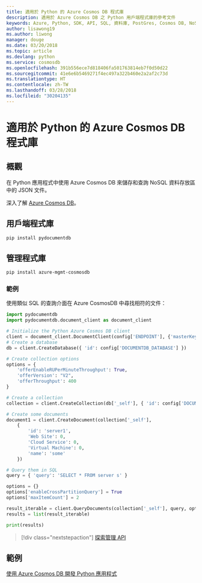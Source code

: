 ```yaml
---
title: 適用於 Python 的 Azure Cosmos DB 程式庫
description: 適用於 Azure Cosmos DB 之 Python 用戶端程式庫的參考文件
keywords: Azure, Python, SDK, API, SQL, 資料庫, PostGres, Cosmos DB, NoSQL
author: lisawong19
ms.author: liwong
manager: douge
ms.date: 03/20/2018
ms.topic: article
ms.devlang: python
ms.service: cosmosdb
ms.openlocfilehash: 391b556ece7d818406fa501763814eb7f0d50d22
ms.sourcegitcommit: 41e6e6b5469271f4ec497a322b460e2a2af2c73d
ms.translationtype: HT
ms.contentlocale: zh-TW
ms.lasthandoff: 03/28/2018
ms.locfileid: "30204135"
---
```

# <a name="azure-cosmos-db-libraries-for-python"></a>適用於 Python 的 Azure Cosmos DB 程式庫

## <a name="overview"></a>概觀

在 Python 應用程式中使用 Azure Cosmos DB 來儲存和查詢 NoSQL 資料存放區中的 JSON 文件。

深入了解 [Azure Cosmos DB](https://docs.microsoft.com/azure/cosmos-db/introduction)。

## <a name="client-library"></a>用戶端程式庫
 ```bash
pip install pydocumentdb
 ```

## <a name="management-library"></a>管理程式庫
```bash
pip install azure-mgmt-cosmosdb
```

### <a name="example"></a>範例

使用類似 SQL 的查詢介面在 Azure CosmosDB 中尋找相符的文件：

```python
import pydocumentdb
import pydocumentdb.document_client as document_client

# Initialize the Python Azure Cosmos DB client
client = document_client.DocumentClient(config['ENDPOINT'], {'masterKey': config['MASTERKEY']})
# Create a database
db = client.CreateDatabase({ 'id': config['DOCUMENTDB_DATABASE'] })

# Create collection options
options = {
    'offerEnableRUPerMinuteThroughput': True,
    'offerVersion': "V2",
    'offerThroughput': 400
}

# Create a collection
collection = client.CreateCollection(db['_self'], { 'id': config['DOCUMENTDB_COLLECTION'] }, options)

# Create some documents
document1 = client.CreateDocument(collection['_self'],
    { 
        'id': 'server1',
        'Web Site': 0,
        'Cloud Service': 0,
        'Virtual Machine': 0,
        'name': 'some' 
    })

# Query them in SQL
query = { 'query': 'SELECT * FROM server s' }    

options = {} 
options['enableCrossPartitionQuery'] = True
options['maxItemCount'] = 2

result_iterable = client.QueryDocuments(collection['_self'], query, options)
results = list(result_iterable)

print(results)
```
> [!div class="nextstepaction"]
> [探索管理 API](/python/api/overview/azure/cosmosdb/management)

## <a name="samples"></a>範例

[使用 Azure Cosmos DB 開發 Python 應用程式](https://azure.microsoft.com/resources/samples/azure-cosmos-db-documentdb-python-getting-started/)


